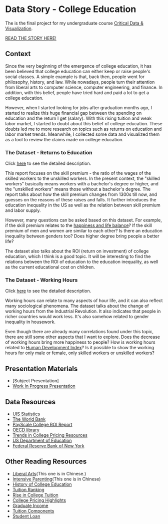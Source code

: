 # Data Story - College Education

The is the final project for my undergraduate course [Critical Data & Visualization](https://github.com/leoneckert/cdv-fall19).  

[READ THE STORY HERE!](https://data-story-project.jerrywaaaaaaaa.now.sh/)

## Context

Since the very beginning of the emergence of college education, it has been believed that college education can either keep or raise people's social classes. A simple example is that, back then, people went for philosophy, history, and law. While nowadays, people turn their attention from liberal arts to computer science, computer engineering, and finance. In addition, with this belief, people have tried hard and paid a lot to get a college education.  

However, when I started looking for jobs after graduation months ago, I started to realize this huge financial gap between the spending on education and the return I get (salary). With this rising tuition and weak labor market, I started to doubt about this belief of college education. These doubts led me to more research on topics such as returns on education and labor market trends. Meanwhile, I collected some data and visualized them as a tool to review the claims made on college education.

### The Dataset - Returns to Education
Click [here](https://ourworldindata.org/returns-to-education) to see the detailed description.

This report focuses on the skill premium - the ratio of the wages of the skilled workers to the unskilled workers. In the present context, the "skilled workers" basically means workers with a bachelor's degree or higher, and the "unskilled workers" means those without a bachelor's degree.
The report talks about how the skill premium changes from 1300s till now, and guesses on the reasons of these raises and falls. It further introduces the education inequality in the US as well as the relation between skill premium and labor supply.

However, many questions can be asked based on this dataset. For example, if the skill premium relates to the [happiness and life balance](https://ourworldindata.org/happiness-and-life-satisfaction)? If the skill premium of men and women are similar to each other? Is there an education inequality between genders too? Does higher degree bring people a better life?

The dataset also talks about the ROI (return on investment) of college education, which I think is a good topic. It will be interesting to find the relations between the ROI of education to the education inequality, as well as the current educational cost on children.

### The Dataset - Working Hours
Click [here](https://ourworldindata.org/working-hours) to see the detailed description.

Working hours can relate to many aspects of hour life, and it can also reflect many sociological phenomena. The dataset talks about the change of working hours from the Industrial Revolution. It also indicates that people in richer countries would work less. It's also somehow related to gender inequality in housework.

Even though there are already many correlations found under this topic, there are still some other aspects that I want to explore. Does the decrease of working hours bring more happiness to people? How is working hours related to [Human Development Index](https://ourworldindata.org/human-development-index)? Is it possible to show the working hours for only male or female, only skilled workers or unskilled workers?

## Presentation Materials
- [Subject Presentation]
- [Work In Progress Presentation](https://docs.google.com/presentation/d/1BBHRAaUVypzMHAJgxWnPxGbdQ2ACZH3EDMq94SzJ36c/edit?usp=sharing)

## Data Resources
- [UIS Statistics](http://data.uis.unesco.org/)
- [The World Bank](http://datatopics.worldbank.org/education/indicators)
- [PayScale College ROI Report](https://www.payscale.com/college-roi)
- [OECD library](https://www.oecd-ilibrary.org/education/education-at-a-glance_19991487)
- [Trends in College Pricing Resources](https://research.collegeboard.org/trends/college-pricing/resource-library)
- [US Department of Education](https://collegescorecard.ed.gov/data/)
- [Federal Reserve Bank of New York](https://www.newyorkfed.org/research/college-labor-market/college-labor-market_unemployment.html)

## Other Reading Resources
- [Liberal Arts](https://www.qdaily.com/articles/61757.html)(This one is in Chinese.)
- [Intensive Parenting](https://www.qdaily.com/articles/59812.html)(This one is in Chinese)
- [History of College Education](https://college-education.procon.org/history-of-college-education/)
- [Tuition Ranking](https://college-education.procon.org/highest-and-lowest-tuitions-of-ranked-us-colleges-universities/)
- [Rise in College Tuition](https://www.americanactionforum.org/research/summary-accounting-rise-college-tuition/)
- [College Pricing Highlights](https://research.collegeboard.org/trends/college-pricing/highlights)
- [Graduate Income](https://www.wsj.com/articles/ny-fed-report-finds-rising-incomes-falling-unemployment-for-young-college-graduates-1454079989)
- [Tuition Components](https://bigfuture.collegeboard.org/pay-for-college/college-costs/quick-guide-college-costs)
- [Student Loan](https://www.investopedia.com/student-loan-debt-2019-statistics-and-outlook-4772007)
